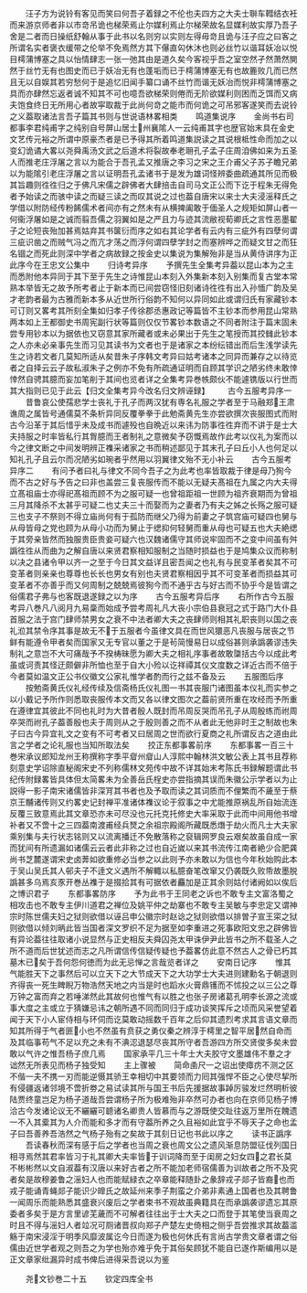 <!-- { "loadSidebar": true } -->
　　汪子方为说铃有客见而笑曰何吾子着録之不伦也夫四方之大夫士聨车轊结衣衽而来游京师者非以市竒吊诡也梯荣焉止尔媒利焉止尔梯荣故名显媒利故实厚乃吾子舍是二者而日操纸舒翰从事于此书以名则穷以实则左得毋竒且诡与汪子应之曰客之所谓名实者褒衣缓带之伦举不免焉然方其下儤直匃休沐也则必丝竹以谐耳妖冶以悦目樗蒲博塞之具以怡情肆志一张一弛其由是道久矣今客视乎吾之室空然孑然萧然閴然于丝竹无有也图史而已于妖冶无有也蓬垢而已于樗蒲博塞无有也故簏败几而已然且无以自娱其若穷愁何于是追忆旧闻手纂口诵不丝竹而谐无妖冶而悦非樗蒲博塞之具而亦肆然忘返者诚不知其不可也噫吾欲梯荣则倦而无阶欲媒利则困而乏饵而又病夫饱食终日无所用心者故寜取裁于此尚何竒之能市而何诡之可吊邪客遂笑而去说铃之义葢取诸法言吾子篇其书则与世说语林畧相类
　　鸣道集说序
　　金尚书右司都事李君纯甫字之纯别自号屏山居士州襄隂人一云纯甫其字也歴官始末具在金史文艺传元裕之所谓中原豪杰者是已予得其所着鸣道集説读之其说根柢性命而加之以变幻诡谲大畧以尧舜禹汤文武之后道术将裂故奉老耼孔子孟子庄周洎佛如来为五圣人而推老庄浮屠之言以为能合于吾孔孟又推唐之李习之宋之王介甫父子苏子瞻兄弟以为能隂引老庄浮屠之言以证明吾孔孟诸书于是发为雄词怪辨委曲疏通其所见而极其旨趣则徃徃归之于佛凡宋儒之辟佛者大肆掊击自司马文正公而下讫于程朱无得免者予始读之而骇中读之而疑三读之而叹其说之过也葢自唐宋以来士大夫浸滛释氏之学借以附防经传粉餙儒术者间亦有之然未有从横捭阖敢于偭圣人之规矩如屏山者一何衞浮屠如是之诚而翦吾儒之羽翼如是之严且力与迹其流敝视荀卿氏之言性恶墨翟子之论短丧殆加甚焉姑弃其书箧衍而序之如右其论学者有云内有三疵外有四孽何谓三疵识凿之而贼气冯之而亢才荡之而浮何谓四孽学封之而塞辨哗之而疑文甘之而狂名锢之而死此则深中学者之病故録之按金史以集说为集解殆非是当从黄侍讲序为正此序今在王忠文公集中
　　归诗考异序
　　予撰先生全集考异葢以昆山本为之主而悉附他本异同于其下至于先生之诗惟昆山本刻入外集新本刻入别集而复古堂本常熟本举皆无之故予所考者止于新本而已间尝窃怪旧刻诸诗徃徃有出入孙愐广韵及吴才老韵者最为古雅而新本多从近世所行俗韵不知何以异同如此或谓归氏有家藏钞本可订则又畧考其所刻全集如归孝子传徐郡丞惠政记等篇皆不主钞本而参用昆山常熟两本如上王都御史书周宪副行状等篇则仅仅节畧钞本数语之不同者附注于篇末固未尝专用钞本以为据依也又窃意其家所藏者或未必果出于先生之笔授而其挍雠此钞本之人亦未必亲事先生而习见其读书为文者也于是诸家之本纷纭错出而后生浅学读先生之诗若文者几莫知所适从矣昔朱子序韩文考异曰姑考诸本之同异而兼存之以待览者之自择云云子故私淑朱子之例亦不免有所疏通证明而自顾其学识之陋劣终未敢悻悻然自骋其臆而妄加笔削于其间也览者详之全集考异巻帙颇伙不能遽镌版以行世而其大指则已见于此云【归文全集考异今改名归文辨诬録】
　　古今五服考异序一
　　昔鲁哀公使孺悲学士丧礼于孔子而两汉犹有専名礼服之学者至于马融郑王肃谯周之属皆号通儒莫不条析异同反覆拳拳于此勉斋黄先生亦尝欲撰次丧服图式而附古今沿革于其后惜乎未及成书而遽殁也自晩近以来讳为防事徃徃弃而不讲于是士大夫持服之时率皆私行其胷臆而王者制礼之意微矣予窃慨焉故作此考以仪礼为案而以今之律文断之中间发明辨正襍采诸家之书而稍述鄙见于其末孔子曰丘小人也何足以知礼孔子且云尔而况陋劣如琬者乎然用以羽翼律文殆不无小补云
　　古今五服考异序二
　　有问予者曰礼与律文不同今吾子之为此考也率皆取裁于律是母乃狥今而不古之好与予告之曰非也盖尝三复丧服传而不能以无疑夫髙祖在九属之内大夫得立髙祖庙士亦得祀髙祖而顾不为之服可疑一也曾祖距祖一世顾为祖齐衰期而为曾祖三月其降杀不太甚乎可疑二也丈夫三十而娶而为之妻者乃有夫之姊之长殇之服可疑三也支子不祭则不得立庙尚何有于孤防而继父乃得为前妻之子筑宫庙可疑四也舅与从母皆母之党也顾为从母小功而为舅止于缌抑何轻舅而重从母也可疑五也大夫絶缌于其旁亲皆然而独服贵臣贵妾可疑六也汉魏诸儒守其师说牢固而不之变中间虽有舛譌徃徃从而曲为之解自唐以来贤君察相知服制之当随时损益也于是鸠集众议而称制以决之县诸令甲以齐一之至于今日其文益详且密吾闻之也礼有与民变革者矣其不可变革者则亲亲也尊尊也长长也男女有别也夫贤君察相因乎其不可变革者而损益其可变革者不亦善乎而又何周制之兢兢焉彼狥今而不通乎古与好古而不协乎今是皆谓之俗儒君子弗与也客既退遂録之以为序
　　古今五服考异后序
　　右所作古今五服考异八巻凡八阅月九易稾而始成予尝考周礼凡大丧小宗伯县衰冠之式于路门大仆县首服之法于宫门肆师禁男女之衰不中法者卿大夫之丧肆师则相其礼职丧则以国之丧礼涖其禁令序其事是故无不于五服者今虽律文具在而世风獧恶凡丧服与居丧之节鲜有能遵令甲者矣而国家又无专官以董之于是茍简慢易日以成俗甚则承譌袭谬违失制礼之意岂不大可痛哉予不揆梼昧愿为卿大夫之相礼序事者故敢櫽括古今以成此考虽或诃责其怪迂颇僻非所恤也至于自大小殓以讫祥禫其仪文度数之详近古而不倍于今者莫如温文正公书仪徽文公家礼惟学者酌而行之兹不备及云
　　五服图后序
　　按勉斋黄氏仪礼经传续及信斋杨氏仪礼图一书其丧服门诸图虽本仪礼而实参之以小戴记予所作则悉取丧服传本文而又各以律文图次之葢前贤所重在攻经而予所重在遵律宜其彼此不同也礼时为大昔者殷人既封而吊周反哭而吊孔子从周殷练而祔周卒哭而祔孔子葢善殷也夫于周则从之于殷则善之而不从者此无他非时王之制故也朱子曰古今异宜礼文之变有不可考者又曰居周之世而欲行夏商之礼所谓反古之道由此言之学者之论礼服也当知所取法矣
　　挍正东都事畧前序
　　东都事畧一百三十巻宋承议郎知龙州王称撰称字季平睂州睂山人淳熙中翰林洪文敏公表上其书且荐称刻意史学诏除直秘阁宋史不列称儒林文苑传中故不详其始末考陈氏书録解题谓此书纪传附録畧皆具体但太简畧未为全善岳氏桯史亦尝指摘其误而朱徽公示学者以为止説得一影子南宋诸儒皆非深肎其书者也及予取而读之其词质而不俚繁而不薉至于蔡京王黼诸传则又约畧史记封禅平准诸体襍议论于叙事之中尤能推原祸乱所自始流连反覆三致意焉此其文章恐亦未可尽没也元托克托修史大率采取于此而中间用他书增补者又不啻十之三四葢南渡甫经兵燹之余祖宗殿阁所藏既悉熸于劫火而凡士大夫家乘别集与夫行状志铭则又以流离播迁不免散落称之裒辑网罗良云艰矣故虽自成一家而犹间有所遗漏如诸儒云云者此非称之过也自近嵗以来其书流传江南者絶少合肥龚尚书芝麓遂谓宋史卤莾如欲重修必当参之以此则予亦未敢以为信也今年秋始购此本于吴山吴氏其人邨夫子不逹文义遇所不解輙以私臆奋笔改窜又仍袭既久败帋故墨脱譌甚多乌焉亥豕开巻丛襍于是掇拾其有可据依者麤加是正其余则姑付诸阙如以俟后之博识君子
　　东都事畧防序
　　予为此书于王同老之诉也不敢专主文富洛蜀之相攻击也不敢专主伊川道君之禅位及姚平仲之劫寨也不敢专主吴敏与李忠定又谓神宗时陈世儒夫妇之狱则欲借以诬吕申公徽宗时赵谂之狱则欲借以排曽子宣王寀之狱则欲借以倾刘昞此皆当国者深文罗织不足为据至如李重进之死事欧阳文忠之辟佛皆有异论葢往往取诸小说显然与正史相反夫舜囚尧太甲诛伊尹此皆书之所不载圣人之所不道而后世犹述而志之凡所谓信传信疑传疑也予葢畧仿此意不然古人之骨已朽其墓木已矣于吾何怨何徳而为此无忌惮之言哉览者详之
　　安南日记序
　　惟其气能胜天下之事然后可以立天下之大节成天下之大功学士大夫进则建勳名于朝退则齐得丧一死生睥睨万物浩然天地之内当是时也蹈水火膏鼎镬而不怵投之以三公之尊万钟之富而弃之若唾涕然此其故何也惟气有以胜之也张子房诸葛孔明李长源之流或事大度之主或立于猜嫌忌讳之朝所遇不同而同归于成功谈笑挥斥之顷而风采誉望着闻于天下小人宦侍相与环伺而讫莫敢动摇数千百年之后仰其遗烈考求其言语文章而知其所得于气者匪小也不然虽有贲获之勇仪秦之辨淳于樗里之智平居然自命而及其临事苟气不足以充之未有不淟涊退瑟尽丧其所守者吾游四方所交贤俊多矣未尝敢以气许之惟吾杨子庶几焉
　　国家承平几三十年士大夫胶守文墨雄伟不羣之才诎然无所表见而杨子独受知
　　主上骤被
　　简命圅尺一之诏出使瘴疠不测之区不偕一夫不携一刃而能逆慑其骄王幸相切中其要领而力囘其强悍不臣之心使尽挈所有侵疆返诸邻境不啻折劵之易试读其所与国王书后先援据故事踔厉骏发烂然明析彼陆贾终童岂足为杨子道哉吾尝谓杨子所为极难殆非卒然可办者也向在京师见杨子博洽古今发诸论议无不纚纚可聼诸名卿贵人皆慕而与之游既使交趾往返万里所在餽遗一不入其槖其为人介而能和多才而有守葢所养之久且裕如此宜乎不辱天子之命也孟子曰吾善养吾浩然之气杨子殆有之矣故于其刻日记也书此以序之
　　读书正譌序
　　吾读春秋而深有感于后之学者也当周之衰也周文公之遗风渐息防盟征伐列国日相寻焉然其君率皆习于礼其卿大夫率皆于训词降而至于闺房之妇女四之君长莫不彬彬然以文自淑葢有汉唐以来好古者之所不能加老师宿儒善为训故者之所不及究者矣是故穆姜鲁之滛妇人也而能赋緑衣之卒章能释随卦之彖辞戎子郯子皆裔也而戎子能诵青蝇郯子能识少皥氏之故延州来季子荆蛮之介弟非素通上国者也及其聘鲁一闻周乐而能熟悉其盛衰兴废后之学者束书不观故虽典籍具在而承譌袭谬遗忘其原委者多矣于是方言里谚芜薉而不可解者往往出于士大夫之口而登于其笔使当衰周之时且不得与滛妇人者竝况可厕诸晋叔向郑子产楚左史倚相之侧乎吾尝推求其故葢滥觞于南宋浸淫于明季风靡波属讫今日而遂为极也何休氏有言尚古学贵文章者谓之俗儒由近世学者观之则吾之为学也殆亦难乎免于其俗矣顾犹不能自已遂作斯编用以是正文章家纰漏异时成书俾后进得采吾说以为鉴








　　尧文钞巻二十五
　　钦定四库全书
